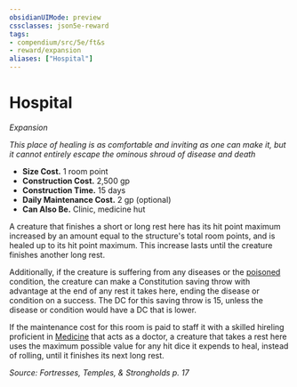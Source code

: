 ```yaml
---
obsidianUIMode: preview
cssclasses: json5e-reward
tags:
- compendium/src/5e/ft&s
- reward/expansion
aliases: ["Hospital"]
---
```

# Hospital
*Expansion*  

*This place of healing is as comfortable and inviting as one can make it, but it cannot entirely escape the ominous shroud of disease and death*

- **Size Cost.** 1 room point  
- **Construction Cost.** 2,500 gp  
- **Construction Time.** 15 days  
- **Daily Maintenance Cost.** 2 gp (optional)  
- **Can Also Be.** Clinic, medicine hut  

A creature that finishes a short or long rest here has its hit point maximum increased by an amount equal to the structure's total room points, and is healed up to its hit point maximum. This increase lasts until the creature finishes another long rest.

Additionally, if the creature is suffering from any diseases or the [poisoned](2-Mechanics/CLI/rules/conditions.md#poisoned) condition, the creature can make a Constitution saving throw with advantage at the end of any rest it takes here, ending the disease or condition on a success. The DC for this saving throw is 15, unless the disease or condition would have a DC that is lower.

If the maintenance cost for this room is paid to staff it with a skilled hireling proficient in [Medicine](2-Mechanics/CLI/rules/skills.md#Medicine) that acts as a doctor, a creature that takes a rest here uses the maximum possible value for any hit dice it expends to heal, instead of rolling, until it finishes its next long rest.

*Source: Fortresses, Temples, & Strongholds p. 17*